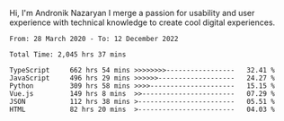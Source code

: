 Hi, I'm Andronik Nazaryan
I merge a passion for usability and user experience with technical knowledge to create cool digital experiences.


<!--START_SECTION:waka-->

```text
From: 28 March 2020 - To: 12 December 2022

Total Time: 2,045 hrs 37 mins

TypeScript     662 hrs 54 mins >>>>>>>>-----------------   32.41 %
JavaScript     496 hrs 29 mins >>>>>>-------------------   24.27 %
Python         309 hrs 58 mins >>>>---------------------   15.15 %
Vue.js         149 hrs 8 mins  >>-----------------------   07.29 %
JSON           112 hrs 38 mins >------------------------   05.51 %
HTML           82 hrs 20 mins  >------------------------   04.03 %
```

<!--END_SECTION:waka-->
